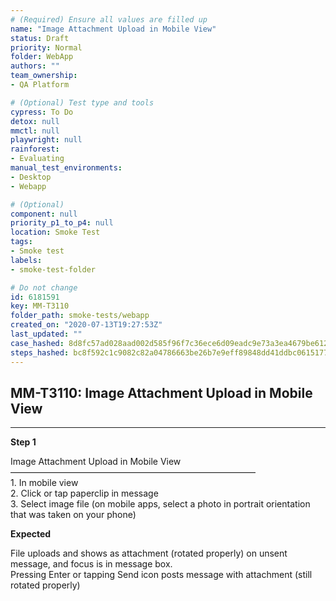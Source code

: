 ```yaml
---
# (Required) Ensure all values are filled up
name: "Image Attachment Upload in Mobile View"
status: Draft
priority: Normal
folder: WebApp
authors: ""
team_ownership: 
- QA Platform

# (Optional) Test type and tools
cypress: To Do
detox: null
mmctl: null
playwright: null
rainforest: 
- Evaluating
manual_test_environments: 
- Desktop
- Webapp

# (Optional)
component: null
priority_p1_to_p4: null
location: Smoke Test
tags: 
- Smoke test
labels: 
- smoke-test-folder

# Do not change
id: 6181591
key: MM-T3110
folder_path: smoke-tests/webapp
created_on: "2020-07-13T19:27:53Z"
last_updated: ""
case_hashed: 8d8fc57ad028aad002d585f96f7c36ece6d09eadc9e73a3ea4679be6127a9539fe88722bd902a741d615c717f6a6c0e8
steps_hashed: bc8f592c1c9082c82a04786663be26b7e9eff89848dd41ddbc0615177915624cc2c94113a2c352fe50ce7ca0be63f67b
---
```


## MM-T3110: Image Attachment Upload in Mobile View

---

**Step 1**

Image Attachment Upload in Mobile View\
————————————————————————————\
1\. In mobile view\
2\. Click or tap paperclip in message\
3\. Select image file (on mobile apps, select a photo in portrait orientation that was taken on your phone)

**Expected**

File uploads and shows as attachment (rotated properly) on unsent message, and focus is in message box.\
Pressing Enter or tapping Send icon posts message with attachment (still rotated properly)
